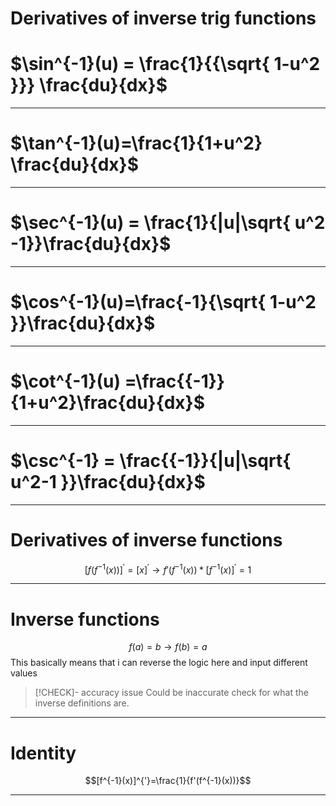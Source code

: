 
# Derivatives of inverse trig functions
# $\sin^{-1}(u) = \frac{1}{{\sqrt{ 1-u^2 }}} \frac{du}{dx}$
---
# $\tan^{-1}(u)=\frac{1}{1+u^2} \frac{du}{dx}$
---
# $\sec^{-1}(u) = \frac{1}{|u|\sqrt{ u^2 -1}}\frac{du}{dx}$
---
# $\cos^{-1}(u)=\frac{-1}{\sqrt{ 1-u^2 }}\frac{du}{dx}$
---
# $\cot^{-1}(u) =\frac{{-1}}{1+u^2}\frac{du}{dx}$
---
# $\csc^{-1} = \frac{{-1}}{|u|\sqrt{ u^2-1 }}\frac{du}{dx}$
---

# Derivatives of inverse functions
$$[f(f^{-1}(x))]^{'} =[x]^{'} \rightarrow f'(f^{-1}(x)) * [f^{-1}(x)]^{'}=1$$

---
# Inverse functions 
$$f(a)=b \rightarrow f(b)=a$$
This basically means that i can reverse the logic here and input different values 
> [!CHECK]- accuracy issue
> Could be inaccurate check for what the inverse definitions are.

---
# Identity
$$[f^{-1}(x)]^{'}=\frac{1}{f'(f^{-1}(x))}$$

---
